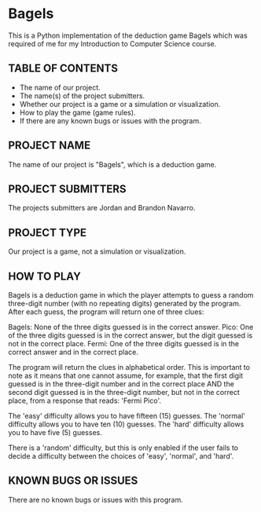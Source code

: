 # Bagels
This is a Python implementation of the deduction game Bagels which was required of me for my Introduction to Computer Science course.

TABLE OF CONTENTS
-----------------
* The name of our project.
* The name(s) of the project submitters.
* Whether our project is a game or a simulation or visualization.
* How to play the game (game rules). <Our program does not require any extra files to run properly.>
* If there are any known bugs or issues with the program.

PROJECT NAME
------------
The name of our project is "Bagels", which is a deduction game.

PROJECT SUBMITTERS
------------------
The projects submitters are Jordan and Brandon Navarro.

PROJECT TYPE
------------
Our project is a game, not a simulation or visualization.

HOW TO PLAY
-----------
Bagels is a deduction game in which the player attempts to guess a random three-digit number (with no repeating digits) generated by the program. After each guess, the program will return one of three clues:

Bagels: None of the three digits guessed is in the correct answer.
Pico: One of the three digits guessed is in the correct answer, but the digit guessed is not in the correct place.
Fermi: One of the three digits guessed is in the correct answer and in the correct place.
	
The program will return the clues in alphabetical order. This is important to note as it means that one cannot assume, for example, that the first digit guessed is in the three-digit number and in the correct place AND the second digit guessed is in the three-digit number, but not in the correct place, from a response that reads: 'Fermi Pico'.

The 'easy' difficulty allows you to have fifteen (15) guesses.
The 'normal' difficulty allows you to have ten (10) guesses.
The 'hard' difficulty allows you to have five (5) guesses.

There is a 'random' difficulty, but this is only enabled if the user fails to decide a difficulty between the choices of 'easy', 'normal', and 'hard'.

KNOWN BUGS OR ISSUES
--------------------
There are no known bugs or issues with this program.
